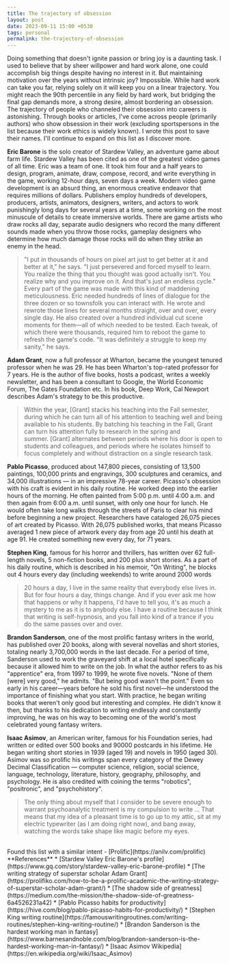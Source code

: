```yaml
---
title: The trajectory of obsession
layout: post
date: 2023-09-11 15:00 +0530
tags: personal
permalink: the-trajectory-of-obsession
---
```


Doing something that doesn't ignite passion or bring joy is a daunting task. I used to believe that by sheer willpower and hard work alone, one could accomplish big things despite having no interest in it. But maintaining motivation over the years without intrinsic joy? Impossible. While hard work can take you far, relying solely on it will keep you on a linear trajectory. You might reach the 90th percentile in any field by hard work, but bridging the final gap demands more, a strong desire, almost bordering an obsession. The trajectory of people who channeled their obsession into careers is astonishing. Through books or articles, I've come across people (primarily authors) who show obsession in their work (excluding sportspersons in the list because their work ethics is widely known). I wrote this post to save their names. I'll continue to expand on this list as I discover more.

**Eric Barone** is the solo creator of Stardew Valley, an adventure game about farm life. Stardew Valley has been cited as one of the greatest video games of all time. Eric was a team of one. It took him four and a half years to design, program, animate, draw, compose, record, and write everything in the game, working 12-hour days, seven days a week. Modern video game development is an absurd thing, an enormous creative endeavor that requires millions of dollars. Publishers employ hundreds of developers, producers, artists, animators, designers, writers, and actors to work punishingly long days for several years at a time, some working on the most minuscule of details to create immersive worlds. There are game artists who draw rocks all day, separate audio designers who record the many different sounds made when you throw those rocks, gameplay designers who determine how much damage those rocks will do when they strike an enemy in the head.

> "I put in thousands of hours on pixel art just to get better at it and better at it," he says. "I just persevered and forced myself to learn. You realize the thing that you thought was good actually isn't. You realize why and you improve on it. And that's just an endless cycle." Every part of the game was made with this kind of maddening meticulousness. Eric needed hundreds of lines of dialogue for the three dozen or so townsfolk you can interact with. He wrote and rewrote those lines for several months straight, over and over, every single day. He also created over a hundred individual cut scene moments for them—all of which needed to be tested. Each tweak, of which there were thousands, required him to reboot the game to refresh the game's code. "It was definitely a struggle to keep my sanity," he says.

**Adam Grant**, now a full professor at Wharton, became the youngest tenured professor when he was 29. He has been Wharton's top-rated professor for 7 years. He is the author of five books, hosts a podcast, writes a weekly newsletter, and has been a consultant to Google, the World Economic Forum, The Gates Foundation etc. In his book, Deep Work, Cal Newport describes Adam's strategy to be this productive. 
> Within the year, [Grant] stacks his teaching into the Fall semester, during which he can turn all of his attention to teaching well and being available to his students. By batching his teaching in the Fall, Grant can turn his attention fully to research in the spring and summer. [Grant] alternates between periods where his door is open to students and colleagues, and periods where he isolates himself to focus completely and without distraction on a single research task.

**Pablo Picasso**, produced about 147,800 pieces, consisting of 13,500 paintings, 100,000 prints and engravings, 300 sculptures and ceramics, and 34,000 illustrations — in an impressive 78-year career. Picasso's obsession with his craft is evident in his daily routine. He worked deep into the earlier hours of the morning. He often painted from 5:00 p.m. until 4:00 a.m. and then again from 6:00 a.m. until sunset, with only one hour for lunch. He would often take long walks through the streets of Paris to clear his mind before beginning a new project. Researchers have cataloged 26,075 pieces of art created by Picasso. With 26,075 published works, that means Picasso averaged 1 new piece of artwork every day from age 20 until his death at age 91. He created something new every day, for 71 years.

**Stephen King**, famous for his horror and thrillers, has written over 62 full-length novels, 5 non-fiction books, and 200 plus short stories. As a part of his daily routine, which is described in his memoir, "On Writing", he blocks out 4 hours every day (including weekends) to write around 2000 words
> 20 hours a day, I live in the same reality that everybody else lives in. But for four hours a day, things change. And if you ever ask me how that happens or why it happens, I'd have to tell you, it's as much a mystery to me as it is to anybody else.
> I have a routine because I think that writing is self-hypnosis, and you fall into kind of a trance if you do the same passes over and over.

**Brandon Sanderson**, one of the most prolific fantasy writers in the world, has published over 20 books, along with several novellas and short stories, totaling nearly 3,700,000 words in the last decade. For a period of time, Sanderson used to work the graveyard shift at a local hotel specifically because it allowed him to write on the job. In what the author refers to as his "apprentice" era, from 1997 to 1999, he wrote five novels. "None of them [were] very good," he admits. "But being good wasn't the point." Even so early in his career—years before he sold his first novel—he understood the importance of finishing what you start. With practice, he began writing books that weren't only good but interesting and complex. He didn't know it then, but thanks to his dedication to writing endlessly and constantly improving, he was on his way to becoming one of the world's most celebrated young fantasy writers.

**Isaac Asimov**, an American writer, famous for his Foundation series, had written or edited over 500 books and 90000 postcards in his lifetime. He began writing short stories in 1939 (aged 19) and novels in 1950 (aged 30). Asimov was so prolific his writings span every category of the Dewey Decimal Classification — computer science, religion, social science, language, technology, literature, history, geography, philosophy, and psychology. He is also credited with coining the terms "robotics", "positronic", and "psychohistory".  
> The only thing about myself that I consider to be severe enough to warrant psychoanalytic treatment is my compulsion to write ... That means that my idea of a pleasant time is to go up to my attic, sit at my electric typewriter (as I am doing right now), and bang away, watching the words take shape like magic before my eyes.

<br>
Found this list with a similar intent - [Prolific](https://anilv.com/prolific)

<br>
**References**
* [Stardew Valley Eric Barone's profile](https://www.gq.com/story/stardew-valley-eric-barone-profile)
* [The writing strategy of superstar scholar Adam Grant](https://prolifiko.com/how-to-be-a-prolific-academic-the-writing-strategy-of-superstar-scholar-adam-grant/)
* [The shadow side of greatness](https://medium.com/the-mission/the-shadow-side-of-greatness-6a4526231a42)
* [Pablo Picasso habits for productivity](https://hive.com/blog/pablo-picasso-habits-for-productivity/)
* [Stephen King writing routine](https://famouswritingroutines.com/writing-routines/stephen-king-writing-routine/)
* [Brandon Sanderson is the hardest working man in fantasy](https://www.barnesandnoble.com/blog/brandon-sanderson-is-the-hardest-working-man-in-fantasy/)
* [Isaac Asimov Wikipedia](https://en.wikipedia.org/wiki/Isaac_Asimov)
